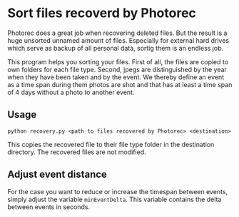 # Sort files recoverd by Photorec

Photorec does a great job when recovering deleted files. But the result is a huge unsorted unnamed amount of files. Especially for external hard drives which serve as backup of all personal data, sortig them is an endless job.

This program helps you sorting your files. First of all, the files are copied to own folders for each file type. Second, jpegs are distinguished by the year when they have been taken and by the event. We thereby define an event as a time span during them photos are shot and that has at least a time span of 4 days without a photo to another event. 


## Usage

```python recovery.py <path to files recovered by Photorec> <destination>```

This copies the recovered file to their file type folder in the destination directory. The recovered files are not modified.


## Adjust event distance

For the case you want to reduce or increase the timespan between events, simply adjust the variable ```minEventDelta```. This variable contains the delta between events in seconds. 